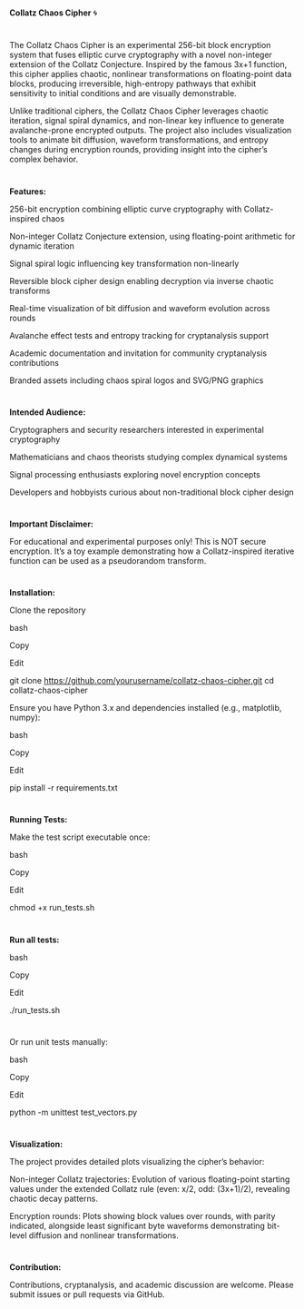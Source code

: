 # 
#
**Collatz Chaos Cipher** 🌀 
#
#
The Collatz Chaos Cipher is an experimental 256-bit block encryption system that fuses elliptic curve cryptography with a novel non-integer extension of the Collatz Conjecture. Inspired by the famous 3x+1 function, this cipher applies chaotic, nonlinear transformations on floating-point data blocks, producing irreversible, high-entropy pathways that exhibit sensitivity to initial conditions and are visually demonstrable.


Unlike traditional ciphers, the Collatz Chaos Cipher leverages chaotic iteration, signal spiral dynamics, and non-linear key influence to generate avalanche-prone encrypted outputs. The project also includes visualization tools to animate bit diffusion, waveform transformations, and entropy changes during encryption rounds, providing insight into the cipher’s complex behavior.
#
#
**Features:**

256-bit encryption combining elliptic curve cryptography with Collatz-inspired chaos

Non-integer Collatz Conjecture extension, using floating-point arithmetic for dynamic iteration

Signal spiral logic influencing key transformation non-linearly

Reversible block cipher design enabling decryption via inverse chaotic transforms

Real-time visualization of bit diffusion and waveform evolution across rounds

Avalanche effect tests and entropy tracking for cryptanalysis support

Academic documentation and invitation for community cryptanalysis contributions

Branded assets including chaos spiral logos and SVG/PNG graphics
#
#
**Intended Audience:**


Cryptographers and security researchers interested in experimental cryptography

Mathematicians and chaos theorists studying complex dynamical systems

Signal processing enthusiasts exploring novel encryption concepts

Developers and hobbyists curious about non-traditional block cipher design
#
#
**Important Disclaimer:**

For educational and experimental purposes only! This is NOT secure encryption. It’s a toy example demonstrating how a Collatz-inspired iterative function can be used as a pseudorandom transform.
#
#
**Installation:**

Clone the repository

bash

Copy

Edit

git clone https://github.com/yourusername/collatz-chaos-cipher.git
cd collatz-chaos-cipher

Ensure you have Python 3.x and dependencies installed (e.g., matplotlib, numpy):

bash

Copy

Edit

pip install -r requirements.txt
#
#
**Running Tests:**

Make the test script executable once:

bash

Copy

Edit

chmod +x run_tests.sh
#

**Run all tests:**

bash

Copy

Edit

./run_tests.sh
#
Or run unit tests manually:

bash

Copy

Edit

python -m unittest test_vectors.py
#
#
**Visualization:**

The project provides detailed plots visualizing the cipher’s behavior:

Non-integer Collatz trajectories: Evolution of various floating-point starting values under the extended Collatz rule (even: x/2, odd: (3x+1)/2), revealing chaotic decay patterns.

Encryption rounds: Plots showing block values over rounds, with parity indicated, alongside least significant byte waveforms demonstrating bit-level diffusion and nonlinear transformations.
#
#
**Contribution:**

Contributions, cryptanalysis, and academic discussion are welcome. Please submit issues or pull requests via GitHub.
